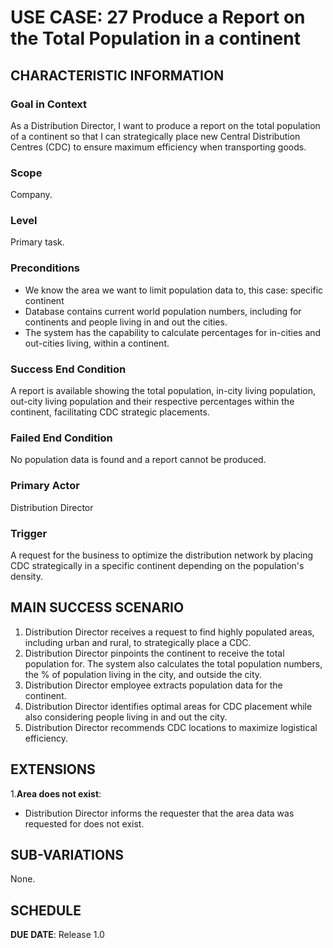 # USE CASE: 27 Produce a Report on the Total Population in a continent

## CHARACTERISTIC INFORMATION

### Goal in Context

As a Distribution Director, I want to produce a report on the total population of a continent so that I can strategically place new Central Distribution Centres (CDC) to ensure maximum efficiency when transporting goods.

### Scope

Company.

### Level

Primary task.

### Preconditions

- We know the area we want to limit population data to, this case:  specific continent
- Database contains current world population numbers, including for continents and people living in and out the cities. 
- The system has the capability to calculate percentages for in-cities and out-cities living, within a continent.

### Success End Condition

A report is available showing the total population, in-city living population, out-city living population and their respective percentages within the continent, facilitating CDC strategic placements.

### Failed End Condition

No population data is found and a report cannot be produced.

### Primary Actor

Distribution Director

### Trigger

A request for the business to optimize the distribution network by placing CDC strategically in a specific continent depending on the population's density.

## MAIN SUCCESS SCENARIO

1. Distribution Director receives a request to find highly populated areas, including urban and rural, to strategically place a CDC.
2. Distribution Director pinpoints the continent to receive the total population for. The system also calculates the total population numbers, the % of population living in the city, and outside the city.
3. Distribution Director employee extracts population data for the continent.
4. Distribution Director identifies optimal areas for CDC placement while also considering people living in and out the city.
5. Distribution Director recommends CDC locations to maximize logistical efficiency.

## EXTENSIONS

1.**Area does not exist**:
- Distribution Director informs the requester that the area data was requested for does not exist.

## SUB-VARIATIONS

None.

## SCHEDULE

**DUE DATE**: Release 1.0